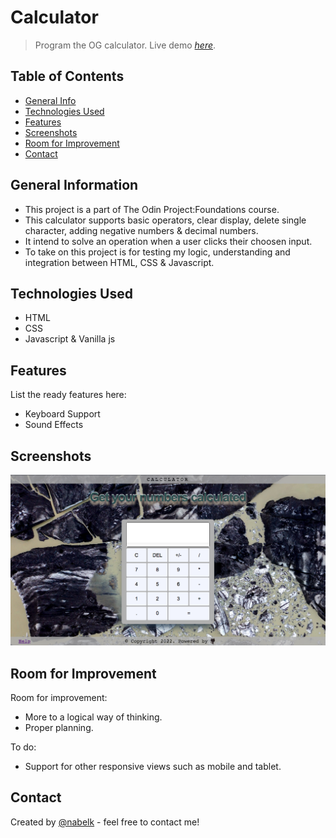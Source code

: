# Calculator
> Program the OG calculator.
> Live demo [_here_](https://nabelk.github.io/calculator/). <!-- If you have the project hosted somewhere, include the link here. -->

## Table of Contents
* [General Info](#general-information)
* [Technologies Used](#technologies-used)
* [Features](#features)
* [Screenshots](#screenshots)
* [Room for Improvement](#room-for-improvement)
* [Contact](#contact)

## General Information
- This project is a part of The Odin Project:Foundations course.
- This calculator supports basic operators, clear display, delete single character, adding negative numbers & decimal numbers.
- It intend to solve an operation when a user clicks their choosen input.
- To take on this project is for testing my logic, understanding and integration between HTML, CSS & Javascript.

## Technologies Used
- HTML
- CSS
- Javascript & Vanilla js

## Features
List the ready features here:
- Keyboard Support
- Sound Effects

## Screenshots
![Example screenshot](img/calculator-live.png)

## Room for Improvement
Room for improvement:
- More to a logical way of thinking.
- Proper planning.

To do:
- Support for other responsive views such as mobile and tablet.

## Contact
Created by [@nabelk](https://www.linkedin.com/in/nabil-khalid-36791a241/) - feel free to contact me!